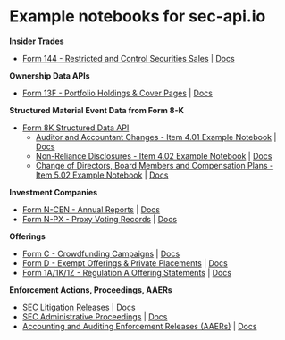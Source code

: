 # Example notebooks for sec-api.io

**Insider Trades**

- [Form 144 - Restricted and Control Securities Sales](notebooks/form-144/form-144.ipynb) | [Docs](https://sec-api.io/docs/form-144-restricted-sales-api)

**Ownership Data APIs**

- [Form 13F - Portfolio Holdings & Cover Pages](./notebooks/form-13f/form-13f-python-example.ipynb) | [Docs](https://sec-api.io/docs/form-13-f-filings-institutional-holdings-api)

**Structured Material Event Data from Form 8-K**

- [Form 8K Structured Data API](https://sec-api.io/docs/form-8k-data-search-api)
  - [Auditor and Accountant Changes - Item 4.01 Example Notebook](./notebooks/form-8k/8k-item-4-01-tutorial-website.ipynb) | [Docs](https://sec-api.io/docs/form-8k-data-item4-1-search-api)
  - [Non-Reliance Disclosures - Item 4.02 Example Notebook](./notebooks/form-8k/8k-item-4-02-tutorial-website.ipynb) | [Docs](https://sec-api.io/docs/form-8k-data-search-api)
  - [Change of Directors, Board Members and Compensation Plans - Item 5.02 Example Notebook](./notebooks/form-8k/8k-item-5-02-tutorial-website.ipynb) | [Docs](https://sec-api.io/docs/form-8k-data-item5-2-search-api)

**Investment Companies**

- [Form N-CEN - Annual Reports](./notebooks/form-ncen/form-ncen.ipynb) | [Docs](https://sec-api.io/docs/form-ncen-api-annual-reports-investment-companies)
- [Form N-PX - Proxy Voting Records](./notebooks/form-npx/form-npx-tutorial-website.ipynb) | [Docs](https://sec-api.io/docs/form-npx-proxy-voting-records-api)

**Offerings**

- [Form C - Crowdfunding Campaigns](./notebooks//form-c/form-c-tutorial-website.ipynb) | [Docs](https://sec-api.io/docs/form-c-crowdfunding-api)
- [Form D - Exempt Offerings & Private Placements](./notebooks/form-d/form-d-tutorial-website.ipynb) | [Docs](https://sec-api.io/docs/form-d-xml-json-api)
- [Form 1A/1K/1Z - Regulation A Offering Statements](./notebooks/reg-a/reg-a-tutorial-website.ipynb) | [Docs](https://sec-api.io/docs/reg-a-offering-statements-api)

**Enforcement Actions, Proceedings, AAERs**

- [SEC Litigation Releases](./notebooks/sec-litigation-releases/sec_litigation_releases.ipynb) | [Docs](https://sec-api.io/docs/sec-litigation-releases-database-api)
- [SEC Administrative Proceedings](./notebooks/sec-administrative-proceedings/sec-administrative-proceedings.ipynb) | [Docs](https://sec-api.io/docs/sec-administrative-proceedings-database-api)
- [Accounting and Auditing Enforcement Releases (AAERs)](./notebooks/sec-aaers/sec-aaers.ipynb) | [Docs](https://sec-api.io/docs/aaer-database-api)
